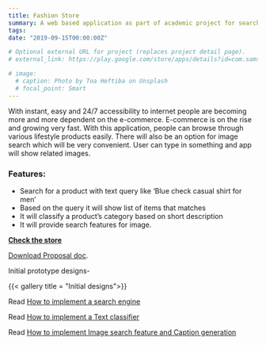 ```yaml
---
title: Fashion Store
summary: A web based application as part of academic project for searching and browsing lifestyle products. Users can search with text and image. 
tags:
date: "2019-09-15T00:00:00Z"

# Optional external URL for project (replaces project detail page).
# external_link: https://play.google.com/store/apps/details?id=com.samsung.android.sdrawing&hl=en_US

# image:
  # caption: Photo by Toa Heftiba on Unsplash
  # focal_point: Smart
---
```


With instant, easy and 24/7 accessibility to internet people are becoming more and more dependent on the e-commerce. E-commerce is on the rise and growing very fast. With this application, people can browse through various lifestyle products easily. 
There will also be an option for image search which will be very convenient. User can type in something and app will show related images.


### Features:
- Search for a product with text query like ‘Blue check casual shirt for men’
- Based on the query it will show list of items that matches
- It will classify a product’s category based on short description
- It will provide search features for image.

**[Check the store](http://anur0narm.pythonanywhere.com/)**

[Download Proposal doc](https://docs.google.com/document/d/1ZVAFFHlCBG1l4Wd82mfjS3JDPAvexHeDbZjU5qMNQEw/edit?usp=sharing).


Initial prototype designs-

{{< gallery title = "Initial designs">}}

Read [How to implement a search engine](https://ashaduzzaman-rubel.netlify.com/post/tf-idf_search_implamentation/)

Read [How to implement a Text classifier](https://ashaduzzaman-rubel.netlify.com/post/naive-bayes-classifier/)

Read [How to implement Image search feature and Caption generation](https://ashaduzzaman-rubel.netlify.com/post/image-captioning-search/) 
